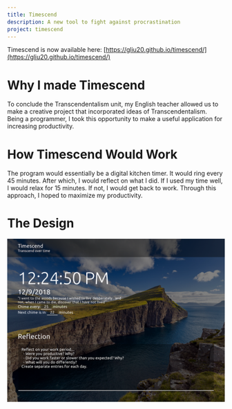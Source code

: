 ```yaml
---
title: Timescend
description: A new tool to fight against procrastination
project: timescend
---
```

Timescend is now available here: [https://gliu20.github.io/timescend/](https://gliu20.github.io/timescend/)

# Why I made Timescend
To conclude the Transcendentalism unit, my English teacher allowed us to make a creative project that incorporated ideas of Transcendentalism. Being a programmer, I took this opportunity to make a useful application for increasing productivity.

# How Timescend Would Work
The program would essentially be a digital kitchen timer. It would ring every 45 minutes. After which, I would reflect on what I did. If I used my time well, I would relax for 15 minutes. If not, I would get back to work. Through this approach, I hoped to maximize my productivity. 

# The Design
![Timescend on December 9th 2018](/assets/images/2018-12-09-timescend-design.png)
